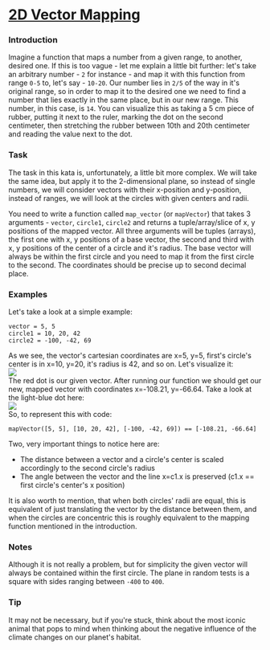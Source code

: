 # [2D Vector Mapping](https://www.codewars.com/kata/2d-vector-mapping "https://www.codewars.com/kata/5da995d583326300293ce4cb")

<h3>Introduction</h3>

Imagine a function that maps a number from a given range, to another, desired one. If this is too vague - let me explain a little bit further: let's take an arbitrary number - `2` for instance - and map it with this function from range `0-5` to, let's say - `10-20`. Our number lies in `2/5` of the way in it's original range, so in order to map it to the desired one we need to find a number that lies exactly in the same place, but in our new range. This number, in this case, is `14`. You can visualize this as taking a 5 cm piece of rubber, putting it next to the ruler, marking the dot on the second centimeter, then stretching the rubber between 10th and 20th centimeter and reading the value next to the dot.

<h3>Task</h3>

The task in this kata is, unfortunately, a little bit more complex. We will take the same idea, but apply it to the 2-dimensional plane, so instead of single numbers, we will consider vectors with their x-position and y-position, instead of ranges, we will look at the circles with given centers and radii.

You need to write a function called `map_vector` (or `mapVector`) that takes 3 arguments - `vector`, `circle1`, `circle2` and returns a tuple/array/slice of x, y positions of the mapped vector. All three arguments will be tuples (arrays), the first one with x, y positions of a base vector, the second and third with x, y positions of the center of a circle and it's radius. The base vector will always be within the first circle and you need to map it from the first circle to the second. The coordinates should be precise up to second decimal place.
<h3>Examples</h3>

Let's take a look at a simple example:

```
vector = 5, 5
circle1 = 10, 20, 42
circle2 = -100, -42, 69
```

As we see, the vector's cartesian coordinates are x=5, y=5, first's circle's center is in x=10, y=20, it's radius is 42, and so on. Let's visualize it:<br />
<img src="https://i.ibb.co/nnfjCt4/ex1.png" /><br />
The red dot is our given vector. After running our function we should get our new, mapped vector with coordinates x=-108.21, y=-66.64. Take a look at the light-blue dot here:<br />
<img src="https://i.ibb.co/Gx6dgxT/ex2.png" /><br />
So, to represent this with code:

```
mapVector([5, 5], [10, 20, 42], [-100, -42, 69]) == [-108.21, -66.64]
```

Two, very important things to notice here are:
<ul>
<li>The distance between a vector and a circle's center is scaled accordingly to the second circle's radius</li>
<li>The angle between the vector and the line x=c1.x is preserved (c1.x == first circle's center's x position)</li>
</ul>

It is also worth to mention, that when both circles' radii are equal, this is equivalent of just translating the vector by the distance between them, and when the circles are concentric this is roughly equivalent to the mapping function mentioned in the introduction.

<h3>Notes</h3>

Although it is not really a problem, but for simplicity the given vector will always be contained within the first circle. The plane in random tests is a square with sides ranging between `-400` to `400`.

<h3>Tip</h3>

It may not be necessary, but if you're stuck, think about the most iconic animal that pops to mind when thinking about the negative influence of the climate changes on our planet's habitat.